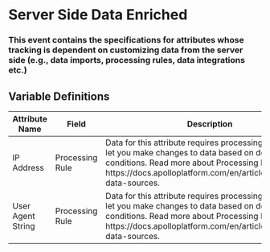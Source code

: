 # Server Side Data Enriched

### This event contains the specifications for attributes whose tracking is dependent on customizing data from the server side (e.g., data imports, processing rules, data integrations etc.)

## Variable Definitions

|Attribute Name|Field|Description|
| --- | --- | --- |
|IP Address|Processing Rule|Data for this attribute requires processing rules, which let you make changes to data based on defined conditions. Read more about Processing Rules here: https:\/\/docs.apolloplatform.com\/en\/articles\/5481690-data-sources.|
|User Agent String|Processing Rule|Data for this attribute requires processing rules, which let you make changes to data based on defined conditions. Read more about Processing Rules here: https:\/\/docs.apolloplatform.com\/en\/articles\/5481690-data-sources.|



